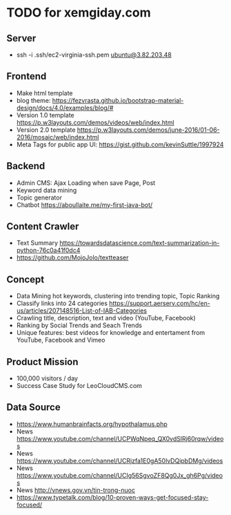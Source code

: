 # TODO for xemgiday.com

## Server
* ssh -i .ssh/ec2-virginia-ssh.pem  ubuntu@3.82.203.48

## Frontend
* Make html template
* blog theme: https://fezvrasta.github.io/bootstrap-material-design/docs/4.0/examples/blog/#
* Version 1.0 template https://p.w3layouts.com/demos/videos/web/index.html
* Version 2.0 template https://p.w3layouts.com/demos/june-2016/01-06-2016/mosaic/web/index.html
* Meta Tags for public app UI: https://gist.github.com/kevinSuttle/1997924

## Backend
* Admin CMS: Ajax Loading when save Page, Post
* Keyword data mining 
* Topic generator
* Chatbot https://aboullaite.me/my-first-java-bot/

## Content Crawler
* Text Summary https://towardsdatascience.com/text-summarization-in-python-76c0a41f0dc4
* https://github.com/MojoJolo/textteaser
 
## Concept  
* Data Mining hot keywords, clustering into trending topic, Topic Ranking
* Classify links into 24 categories https://support.aerserv.com/hc/en-us/articles/207148516-List-of-IAB-Categories
* Crawling title, description, text and video (YouTube, Facebook)
* Ranking by Social Trends and Seach Trends 
* Unique features: best videos for knowledge and entertament from YouTube, Facebook and Vimeo

## Product Mission
* 100,000 visitors / day
* Success Case Study for LeoCloudCMS.com 

## Data Source
* https://www.humanbrainfacts.org/hypothalamus.php
* News https://www.youtube.com/channel/UCPWqNpeq_QX0vdSlRj60rqw/videos
* News https://www.youtube.com/channel/UCRjzfa1E0gA50lvDQipbDMg/videos
* News https://www.youtube.com/channel/UCIg56SgvoZF8Qg0Jx_gh6Pg/videos
* News http://vnews.gov.vn/tin-trong-nuoc
* https://www.typetalk.com/blog/10-proven-ways-get-focused-stay-focused/